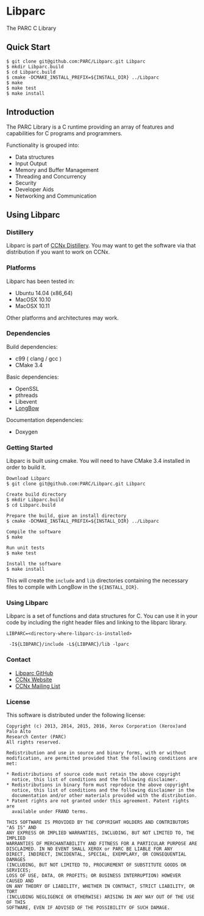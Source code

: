 Libparc
=======
The PARC C Library

## Quick Start ##
```
$ git clone git@github.com:PARC/Libparc.git Libparc
$ mkdir Libparc.build
$ cd Libparc.build
$ cmake -DCMAKE_INSTALL_PREFIX=${INSTALL_DIR} ../Libparc
$ make
$ make test
$ make install
```

## Introduction ##

The PARC Library is a C runtime providing an array of features and capabilities for C programs and programmers.

Functionality is grouped into:

* Data structures
* Input Output
* Memory and Buffer Management
* Threading and Concurrency
* Security
* Developer Aids
* Networking and Communication

## Using Libparc ##

### Distillery ###

Libparc is part of [CCNx Distillery](https://github.com/PARC/CCNx_Distillery). You may want to get the software via that distribution if you want to work on CCNx.

### Platforms ###

Libparc has been tested in:

- Ubuntu 14.04 (x86_64)
- MacOSX 10.10
- MacOSX 10.11

Other platforms and architectures may work.

### Dependencies ###

Build dependencies:

- c99 ( clang / gcc )
- CMake 3.4

Basic dependencies:

- OpenSSL
- pthreads
- Libevent
- [LongBow](https://github.com/PARC/LongBow)

Documentation dependencies:

- Doxygen


### Getting Started ###

Libparc is built using cmake. You will need to have CMake 3.4 installed in order to build it.

```
Download Libparc
$ git clone git@github.com:PARC/Libparc.git Libparc

Create build directory
$ mkdir Libparc.build
$ cd Libparc.build

Prepare the build, give an install directory
$ cmake -DCMAKE_INSTALL_PREFIX=${INSTALL_DIR} ../Libparc

Compile the software
$ make

Run unit tests
$ make test

Install the software
$ make install
```

This will create the `include` and `lib` directories containing the necessary files to compile with LongBow in the `${INSTALL_DIR}`.



### Using Libparc ###

Libparc is a set of functions and data structures for C. You can use it in your code by including the right header files and linking to the libparc library.

```
LIBPARC=<directory-where-libparc-is-installed>

 -I${LIBPARC}/include -L${LIBPARC}/lib -lparc
```

### Contact ###

- [Libparc GitHub](https://github.com/PARC/Libparc)
- [CCNx Website](http://www.ccnx.org/)
- [CCNx Mailing List](https://www.ccnx.org/mailman/listinfo/ccnx/)


### License ###

This software is distributed under the following license:

```
Copyright (c) 2013, 2014, 2015, 2016, Xerox Corporation (Xerox)and Palo Alto
Research Center (PARC)
All rights reserved.

Redistribution and use in source and binary forms, with or without
modification, are permitted provided that the following conditions are met:

* Redistributions of source code must retain the above copyright
  notice, this list of conditions and the following disclaimer.
* Redistributions in binary form must reproduce the above copyright
  notice, this list of conditions and the following disclaimer in the
  documentation and/or other materials provided with the distribution.
* Patent rights are not granted under this agreement. Patent rights are
  available under FRAND terms.

THIS SOFTWARE IS PROVIDED BY THE COPYRIGHT HOLDERS AND CONTRIBUTORS "AS IS" AND
ANY EXPRESS OR IMPLIED WARRANTIES, INCLUDING, BUT NOT LIMITED TO, THE IMPLIED
WARRANTIES OF MERCHANTABILITY AND FITNESS FOR A PARTICULAR PURPOSE ARE
DISCLAIMED. IN NO EVENT SHALL XEROX or PARC BE LIABLE FOR ANY
DIRECT, INDIRECT, INCIDENTAL, SPECIAL, EXEMPLARY, OR CONSEQUENTIAL DAMAGES
(INCLUDING, BUT NOT LIMITED TO, PROCUREMENT OF SUBSTITUTE GOODS OR SERVICES;
LOSS OF USE, DATA, OR PROFITS; OR BUSINESS INTERRUPTION) HOWEVER CAUSED AND
ON ANY THEORY OF LIABILITY, WHETHER IN CONTRACT, STRICT LIABILITY, OR TORT
(INCLUDING NEGLIGENCE OR OTHERWISE) ARISING IN ANY WAY OUT OF THE USE OF THIS
SOFTWARE, EVEN IF ADVISED OF THE POSSIBILITY OF SUCH DAMAGE.
```
